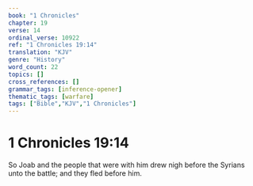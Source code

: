 ```yaml
---
book: "1 Chronicles"
chapter: 19
verse: 14
ordinal_verse: 10922
ref: "1 Chronicles 19:14"
translation: "KJV"
genre: "History"
word_count: 22
topics: []
cross_references: []
grammar_tags: [inference-opener]
thematic_tags: [warfare]
tags: ["Bible","KJV","1 Chronicles"]
---
```


# 1 Chronicles 19:14

So Joab and the people that were with him drew nigh before the Syrians unto the battle; and they fled before him.
